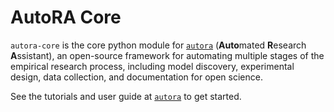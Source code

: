 # AutoRA Core

`autora-core` is the core python module for [`autora`](https://autoresearch.github.io/autora/) 
(<b>Auto</b>mated <b>R</b>esearch <b>A</b>ssistant), an open-source framework for 
automating multiple stages of the empirical research process, including model discovery, experimental design, data 
collection, and documentation for open science.

See the tutorials and user guide at [`autora`](https://autoresearch.github.io/autora/) to get started.
